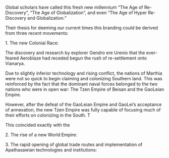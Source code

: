 Global scholars have called this fresh new millennium “The Age of Re-Discovery”, “The Age of Globalization”, and even “The Age of Hyper Re-Discovery and Globalization.” 

Their thesis for deeming our current times this branding could be derived from three recent movements:

1\. The new Colonial Race:

The discovery and research by explorer Gendro ere Urenio that the ever-feared Aeroblaze had receded begun the rush of re-settlement onto Vianarya. 

Due to slightly inferior technology and rising conflict, the nations of Marthia were not so quick to begin claiming and colonizing Southern land. This was reinforced by the fact that the dominant naval forces belonged to the two nations who were in open war: The Tzen Empire of Beisan and the GaoLeian Empire. 

However, after the defeat of the GaoLeian Empire and GaoLei’s acceptance of annexation, the new Tzen Empire was fully capable of focusing much of their efforts on colonizing in the South. T

This coincided exactly with the 

2\. The rise of a new World Empire:

3\. The rapid opening of global trade routes and implementation of Apathasawian technologies and institutions:
